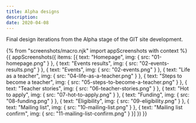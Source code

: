 ```yaml
---
title: Alpha designs
description:
date: 2020-04-08
---
```


Final design iterations from the Alpha stage of the GIT site development. 

{% from "screenshots/macro.njk" import appScreenshots with context %}
{{ appScreenshots({
  items: [{
      text: "Homepage",
      img: { src: "01-homepage.png" }
    }, {
      text: "Events results",
      img: { src: "02-events-results.png" }
    }, {
      text: "Events",
      img: { src: "02-events.png" }
    }, {
      text: "Life as a teacher",
      img: { src: "04-life-as-a-teacher.png" }
    }, {
      text: "Steps to become a teacher",
      img: { src: "05-steps-to-become-a-teacher.png" }
    }, {
      text: "Teacher stories",
      img: { src: "06-teacher-stories.png" }
    }, {
      text: "Hot to apply",
      img: { src: "07-hot-to-apply.png" }
    }, {
      text: "Funding",
      img: { src: "08-funding.png" }
    }, {
      text: "Eligibility",
      img: { src: "09-eligibility.png" }
    }, {
      text: "Mailing list",
      img: { src: "10-mailing-list.png" }
    }, {
      text: "Mailing list confirm",
      img: { src: "11-mailing-list-confirm.png" }
    }]
}) }}
